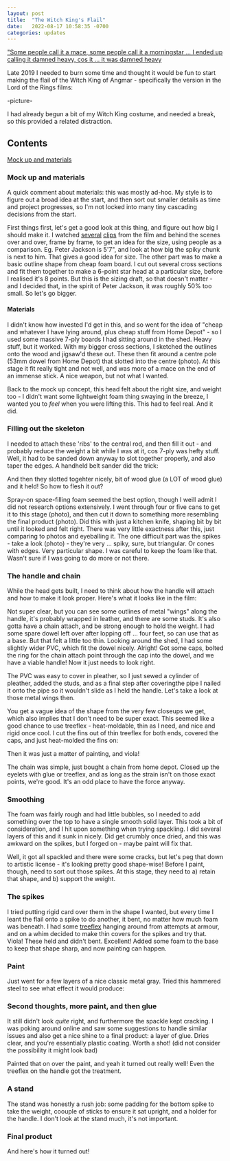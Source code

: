 ```yaml
---
layout: post
title:  "The Witch King's Flail"
date:   2022-08-17 10:58:35 -0700
categories: updates
---
```

["Some people call it a mace, some people call it a morningstar ... I ended up calling it damned heavy, cos it ... it was damned heavy](https://www.youtube.com/watch?v=ZAO4t8672hc&ab_channel=Baronessa)

Late 2019 I needed to burn some time and thought it would be fun to start making the flail of the Witch King of Angmar - specifically the version in the Lord of the Rings films:

-picture-

I had already begun a bit of my Witch King costume, and needed a break, so this provided a related distraction. 

## Contents
[Mock up and materials]()

### Mock up and materials
A quick comment about materials: this was mostly ad-hoc. My style is to figure out a broad idea at the start, and then sort out smaller details as time and project progresses, so I'm not locked into many tiny cascading decisions from the start. 

First things first, let's get a good look at this thing, and figure out how big I should make it. I watched [several]() [clips]() from the film and behind the scenes over and over, frame by frame, to get an idea for the size, using people as a comparison. Eg. Peter Jackson is 5'7", and look at how big the spiky chunk is next to him. That gives a good idea for size. The other part was to make a basic outline shape from cheap foam board. I cut out several cross sections and fit them together to make a 6-point star head at a particular size, before I realised it's 8 points. But this is the sizing draft, so that doesn't matter - and I decided that, in the spirit of Peter Jackson, it was roughly 50% too small. So let's go bigger. 

#### Materials
I didn't know how invested I'd get in this, and so went for the idea of "cheap and whatever I have lying around, plus cheap stuff from Home Depot" - so I used some massive 7-ply boards I had sitting around in the shed. Heavy stuff, but it worked. With my bigger cross sections, I sketched the outlines onto the wood and jigsaw'd these out. These then fit around a centre pole (53mm dowel from Home Depot) that slotted into the centre (photo). At this stage it fit really tight and not well, and was more of a mace on the end of an immense stick. A nice weapon, but not what I wanted. 

Back to the mock up concept, this head felt about the right size, and weight too - I didn't want some lightweight foam thing swaying in the breeze, I wanted you to _feel_ when you were lifting this. This had to feel real. And it did. 

### Filling out the skeleton
I needed to attach these 'ribs' to the central rod, and then fill it out - and probably reduce the weight a bit while I was at it, cos 7-ply was hefty stuff. Well, it had to be sanded down anyway to slot together properly, and also taper the edges. A handheld belt sander did the trick:

And then they slotted togehter nicely, bit of wood glue (a LOT of wood glue) and it held!
So how to flesh it out?

Spray-on space-filling foam seemed the best option, though I weill admit I did not research options extensively. I went through four or five cans to get it to this stage (photo), and then cut it down to something more resembling the final product (photo). Did this with just a kitchen knife, shaping bit by bit until it looked and felt right. There was very little exactness after this, just comparing to photos and eyeballing it. The one difficult part was the spikes - take a look (photo) - they're very ... spiky, sure, but triangular. Or cones with edges. Very particular shape. I was careful to keep the foam like that. Wasn't sure if I was going to do more or not there. 

### The handle and chain
While the head gets built, I need to think about how the handle will attach and how to make it look proper. Here's what it looks like in the film: 

Not super clear, but you can see some outlines of metal "wings" along the handle, it's probably wrapped in leather, and there are some studs. It's also gotta have a chain attach, and be strong enough to hold the weight. I had some spare dowel left over after lopping off ... four feet, so can use that as a base. But that felt a little too thin. Looking around the shed, I had some slightly wider PVC, which fit the dowel nicely. Alright! Got some caps, bolted the ring for the chain attach point through the cap into the dowel, and we have a viable handle! Now it just needs to look right. 

The PVC was easy to cover in pleather, so I just sewed a cylinder of pleather, added the studs, and as a final step after coveringthe pipe I nailed it onto the pipe so it wouldn't slide as I held the handle. Let's take a look at those metal wings then.

You get a vague idea of the shape from the very few closeups we get, which also implies that I don't need to be super exact. This seemed like a good chance to use treeflex - heat-moldable, thin as I need, and nice and rigid once cool. I cut the fins out of thin treeflex for both ends, covered the caps, and just heat-molded the fins on:

Then it was just a matter of painting, and viola! 


The chain was simple, just bought a chain from home depot. Closed up the eyelets with glue or treeflex, and as long as the strain isn't on those exact points, we're good. It's an odd place to have the force anyway. 


### Smoothing
The foam was fairly rough and had little bubbles, so I needed to add something over the top to have a single smooth solid layer. This took a bit of consideration, and I hit upon something when trying spackling. I did several layers of this and it sunk in nicely. Did get crumbly once dried, and this was awkward on the spikes, but I forged on - maybe paint will fix that. 

Well, it got all spackled and there were some cracks, but let's peg that down to artistic license - it's looking pretty good shape-wise! Before I paint, though, need to sort out those spikes. At this stage, they need to a) retain that shape, and b) support the weight. 

### The spikes
I tried putting rigid card over them in the shape I wanted, but every time I leant the flail onto a spike to do another, it bent, no matter how much foam was beneath. I had some [treeflex]() hanging around from attempts at armour, and on a whim decided to make thin covers for the spikes and try that. 
Viola!
These held and didn't bent. Excellent! Added some foam to the base to keep that shape sharp, and now painting can happen. 

### Paint
Just went for a few layers of a nice classic metal gray. Tried this hammered steel to see what effect it would produce:



### Second thoughts, more paint, and then glue
It still didn't look _quite_ right, and furthermore the spackle kept cracking. I was poking around online and saw some suggestions to handle similar issues and also get a nice shine to a final product: a layer of glue. Dries clear, and you're essentially plastic coating. Worth a shot! (did not consider the possibility it might look bad)

Painted that on over the paint, and yeah it turned out really well! Even the treeflex on the handle got the treatment.

### A stand
The stand was honestly a rush job: some padding for the bottom spike to take the weight, coouple of sticks to ensure it sat upright, and a holder for the handle. I don't look at the stand much, it's not important.

### Final product
And here's how it turned out!






[jekyll-docs]: https://jekyllrb.com/docs/home
[jekyll-gh]:   https://github.com/jekyll/jekyll
[jekyll-talk]: https://talk.jekyllrb.com/
